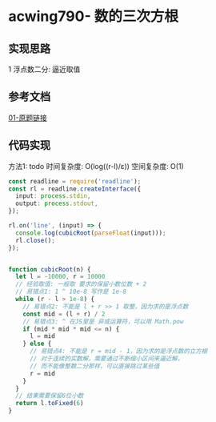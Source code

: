 # acwing790- 数的三次方根

## 实现思路

1 浮点数二分: 逼近取值


## 参考文档

[01-原题链接](https://www.acwing.com/activity/content/problem/content/824/)


## 代码实现

方法1: todo  时间复杂度: O(log((r-l)/ε))  空间复杂度: O(1)

```ts
const readline = require('readline');
const rl = readline.createInterface({
  input: process.stdin,
  output: process.stdout,
});

rl.on('line', (input) => {
  console.log(cubicRoot(parseFloat(input)));
  rl.close();
});


function cubicRoot(n) {
  let l = -10000, r = 10000
  // 经验取值: 一般取 要求的保留小数位数 + 2
  // 易错点1: 1 ^ 10e-8 写作是 1e-8
  while (r - l > 1e-8) {
    // 易错点2: 不能是 l + r >> 1 取整，因为求的是浮点数
    const mid = (l + r) / 2
    // 易错点3: ^ 在JS里是 异或运算符，可以用 Math.pow
    if (mid * mid * mid <= n) {
      l = mid
    } else {
      // 易错点4: 不能是 r = mid - 1，因为求的是浮点数的立方根
      // 对于连续的实数解，需要通过不断缩小区间来逼近解，
      // 而不能像整数二分那样，可以直接跳过某些值
      r = mid
    }
  }
  // 结果需要保留6位小数
  return l.toFixed(6)
}
```
